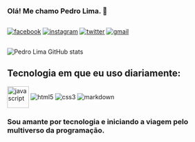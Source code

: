 ### Olá! Me chamo Pedro Lima. :vulcan_salute:
##

[![facebook](https://img.shields.io/badge/Facebook-1877F2?style=for-the-badge&logo=facebook&logoColor=white)](https://www.facebook.com/profile.php?id=100046709631074)
[![instagram](https://img.shields.io/badge/Instagram-E4405F?style=for-the-badge&logo=instagram&logoColor=white
	)](https://www.instagram.com/pedropdin/)
[![twitter](https://img.shields.io/badge/Twitter-1DA1F2?style=for-the-badge&logo=twitter&logoColor=white)](https://twitter.com/PedroPdin)
[![gmail](https://img.shields.io/badge/Gmail-D14836?style=for-the-badge&logo=gmail&logoColor=white)](pedro.oficial1969@gmail.com)

##

![Pedro Lima GitHub stats](https://github-readme-stats.vercel.app/api?username=PedroPDIN&show_icons=true&theme=dark)

##

## Tecnologia em que eu uso diariamente:
<div style = 'display: inline_block'>
  <img align='center' heidth=50px width=50px alt='javascript' src='https://cdn.jsdelivr.net/gh/devicons/devicon/icons/javascript/javascript-original.svg'/>
  <img align='center' alt='html5' src='https://img.shields.io/badge/HTML5-E34F26?style=for-the-badge&logo=html5&logoColor=white'/>
  <img align='center' alt='css3' src='https://img.shields.io/badge/CSS3-1572B6?style=for-the-badge&logo=css3&logoColor=white'/>
  <img align='center' alt='markdown' src='https://img.shields.io/badge/Markdown-000000?style=for-the-badge&logo=markdown&logoColor=white'/>
</div>

### Sou amante por tecnologia e iniciando a viagem pelo multiverso da programação.
